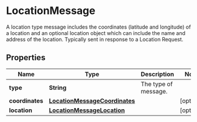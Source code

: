 

# LocationMessage

A location type message includes the coordinates (latitude and longitude) of a location and an optional location object which can include the name and address of the location. Typically sent in response to a Location Request.
## Properties

Name | Type | Description | Notes
------------ | ------------- | ------------- | -------------
**type** | **String** | The type of message. | 
**coordinates** | [**LocationMessageCoordinates**](LocationMessageCoordinates.md) |  |  [optional]
**location** | [**LocationMessageLocation**](LocationMessageLocation.md) |  |  [optional]



